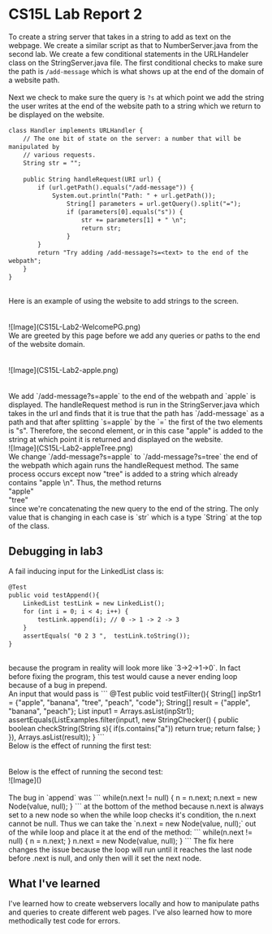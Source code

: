 # CS15L Lab Report 2

To create a string server that takes in a string to add as text on the webpage. We create a similar script as that to NumberServer.java from the second lab.
We create a few conditional statements in the URLHandeler class on the StringServer.java file. The first conditional checks to make sure the path is `/add-message` which is what shows up at the end of the domain of a website path.  
<br />
Next we check to make sure the query is `?s` at which point we add the string the user writes at the end of 
the website path to a string which we return to be displayed on the website.
```
class Handler implements URLHandler {
    // The one bit of state on the server: a number that will be manipulated by
    // various requests.
    String str = "";

    public String handleRequest(URI url) {
        if (url.getPath().equals("/add-message")) {
            System.out.println("Path: " + url.getPath());
                String[] parameters = url.getQuery().split("=");
                if (parameters[0].equals("s")) {
                    str += parameters[1] + " \n";
                    return str;
                }
        }
        return "Try adding /add-message?s=<text> to the end of the webpath";
    }
}
```
<br />
Here is an example of using the website to add strings to the screen. 
<br />
<br />
<br />
![Image](CS15L-Lab2-WelcomePG.png)
<br />
We are greeted by this page before we add any queries or paths to the end of the website domain.
<br />
<br />
<br />
![Image](CS15L-Lab2-apple.png)
<br />
<br />
<br />
We add `/add-message?s=apple` to the end of the webpath and `apple` is displayed. The handleRequest method is run in the StringServer.java which takes in the url and finds that it is true that the path has `/add-message` as a path and that after splitting `s=apple` by the `=` the first of the two elements is "s". Therefore, the second element, or in this case "apple" is added to the string at which point it is returned and displayed on the website.
<br />
![Image](CS15L-Lab2-appleTree.png)
<br />
We change `/add-message?s=apple` to `/add-message?s=tree` the end of the webpath which again runs the handleRequest method. The same process occurs except now "tree" is added to a string which already contains "apple \n". Thus, the method returns
<br />
"apple"
<br />
"tree"
<br />
since we're concatenating the new query to the end of the string. The only value that is changing in each case is `str` which is a type `String` at the top of the class.

## Debugging in lab3
A fail inducing input for the LinkedList class is:
```
@Test
public void testAppend(){
    LinkedList testLink = new LinkedList();
    for (int i = 0; i < 4; i++) {
        testLink.append(i); // 0 -> 1 -> 2 -> 3
    }
    assertEquals( "0 2 3 ",  testLink.toString());
}
```
<br />
because the program in reality will look more like `3->2->1->0`. In fact before fixing the program, this test would cause a never ending loop because of a bug in prepend.
<br />
An input that would pass is 
```
@Test
public void testFilter(){
    String[] inpStr1 = {"apple", "banana", "tree", "peach", "code"};
    String[] result = {"apple", "banana", "peach"};
    List<String> input1 = Arrays.asList(inpStr1);
    assertEquals(ListExamples.filter(input1, new StringChecker() {
        public boolean checkString(String s){
        if(s.contains("a"))
            return true;
        return false; 
        }  
    }), Arrays.asList(result));
}
```
<br />
Below is the effect of running the first test:
<br />

<br />
<br />
Below is the effect of running the second test:
<br />
![Image]()

<br />
<br />
The bug in `append` was
```
while(n.next != null) {
    n = n.next;
    n.next = new Node(value, null);
}
```
at the bottom of the method because n.next is always set to a new node so when the while loop checks
it's condition, the n.next cannot be null. Thus we can take the `n.next = new Node(value, null);` out of the while loop and place it at the end of the method: 
```
while(n.next != null) {
        n = n.next;
    }
    n.next = new Node(value, null);
}
```
The fix here changes the issue because the loop will run until it reaches the last node before .next is null, and only then will it set the next node.

## What I've learned
I've learned how to create webservers locally and how to manipulate paths and queries to create different web pages. I've also learned how to more methodically test code for errors.
